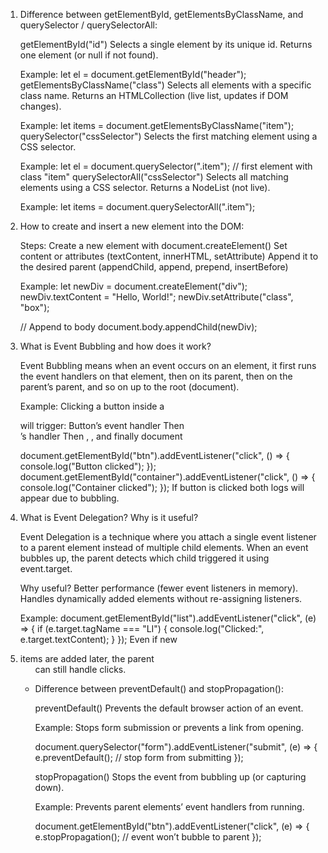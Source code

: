 1.  Difference between getElementById, getElementsByClassName, and querySelector / querySelectorAll:

    getElementById("id")
    Selects a single element by its unique id.
    Returns one element (or null if not found).

    Example:
    let el = document.getElementById("header");
    getElementsByClassName("class")
    Selects all elements with a specific class name.
    Returns an HTMLCollection (live list, updates if DOM changes).

    Example:
    let items = document.getElementsByClassName("item");
    querySelector("cssSelector")
    Selects the first matching element using a CSS selector.

    Example:
    let el = document.querySelector(".item"); // first element with class "item"
    querySelectorAll("cssSelector")
    Selects all matching elements using a CSS selector.
    Returns a NodeList (not live).

    Example:
    let items = document.querySelectorAll(".item");

2.  How to create and insert a new element into the DOM:

    Steps:
    Create a new element with document.createElement()
    Set content or attributes (textContent, innerHTML, setAttribute)
    Append it to the desired parent (appendChild, append, prepend, insertBefore)

    Example:
    let newDiv = document.createElement("div");
    newDiv.textContent = "Hello, World!";
    newDiv.setAttribute("class", "box");

    // Append to body
    document.body.appendChild(newDiv);

3.  What is Event Bubbling and how does it work?

    Event Bubbling means when an event occurs on an element, it first runs the event handlers on that element, then on its parent, then on the parent’s parent, and so on up to the root (document).

    Example: Clicking a button inside a <div> will trigger:
    Button’s event handler
    Then <div>’s handler
    Then <body>, <html>, and finally document

    document.getElementById("btn").addEventListener("click", () =>
    {
    console.log("Button clicked");
    });
    document.getElementById("container").addEventListener("click", () =>
    {
    console.log("Container clicked");
    });
    If button is clicked both logs will appear due to bubbling.

4.  What is Event Delegation? Why is it useful?

    Event Delegation is a technique where you attach a single event listener to a parent element instead of multiple child elements.
    When an event bubbles up, the parent detects which child triggered it using event.target.

    Why useful?
    Better performance (fewer event listeners in memory).
    Handles dynamically added elements without re-assigning listeners.

    Example:
    document.getElementById("list").addEventListener("click", (e) => {
    if (e.target.tagName === "LI") {
    console.log("Clicked:", e.target.textContent);
    }
    });
    Even if new <li> items are added later, the parent <ul> can still handle clicks.

5.  Difference between preventDefault() and stopPropagation():

    preventDefault()
    Prevents the default browser action of an event.

    Example:
    Stops form submission or prevents a link from opening.

    document.querySelector("form").addEventListener("submit", (e) =>
    {
    e.preventDefault(); // stop form from submitting
    });

    stopPropagation()
    Stops the event from bubbling up (or capturing down).

    Example:
    Prevents parent elements’ event handlers from running.

    document.getElementById("btn").addEventListener("click", (e) =>
    {
    e.stopPropagation(); // event won’t bubble to parent
    });
